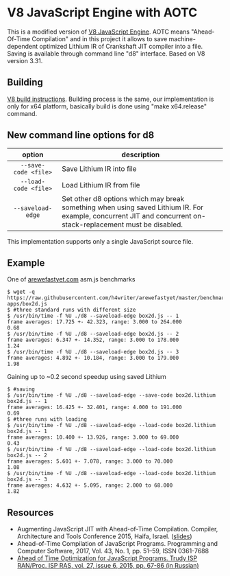 # V8 JavaScript Engine with AOTC

This is a modified version of [V8 JavaScript Engine](https://developers.google.com/v8/). AOTC means "Ahead-Of-Time Compilation" and in this project it allows to save machine-dependent optimized Lithium IR of Crankshaft JIT compiler into a file. Saving is available through command line "d8" interface. Based on V8 version 3.31.

## Building

[V8 build instructions](https://github.com/v8/v8/wiki/Building%20with%20Gyp). Building process is the same, our implementation is only for x64 platform, basically build is done using "make x64.release" command.

## New command line options for d8

option | description
:----: | -----------
<code>--save-code&nbsp;\<file\></code> | Save Lithium IR into file
<code>--load-code&nbsp;\<file\></code> | Load Lithium IR from file
`--saveload-edge` | Set other d8 options which may break something when using saved Lithium IR. For example, concurrent JIT and concurrent on-stack-replacement must be disabled.

This implementation supports only a single JavaScript source file.

## Example

One of [arewefastyet.com](https://arewefastyet.com/) asm.js benchmarks
```
$ wget -q https://raw.githubusercontent.com/h4writer/arewefastyet/master/benchmarks/asmjs-apps/box2d.js
$ #three standard runs with different size
$ /usr/bin/time -f %U ./d8 --saveload-edge box2d.js -- 1
frame averages: 17.725 +- 42.323, range: 3.000 to 264.000 
0.68
$ /usr/bin/time -f %U ./d8 --saveload-edge box2d.js -- 2
frame averages: 6.347 +- 14.352, range: 3.000 to 178.000 
1.24
$ /usr/bin/time -f %U ./d8 --saveload-edge box2d.js -- 3
frame averages: 4.892 +- 10.184, range: 3.000 to 179.000 
1.98
```
Gaining up to ~0.2 second speedup using saved Lithium
```
$ #saving
$ /usr/bin/time -f %U ./d8 --saveload-edge --save-code box2d.lithium box2d.js -- 1
frame averages: 16.425 +- 32.401, range: 4.000 to 191.000 
0.69
$ #three runs with loading
$ /usr/bin/time -f %U ./d8 --saveload-edge --load-code box2d.lithium box2d.js -- 1
frame averages: 10.400 +- 13.926, range: 3.000 to 69.000 
0.43
$ /usr/bin/time -f %U ./d8 --saveload-edge --load-code box2d.lithium box2d.js -- 2
frame averages: 5.601 +- 7.078, range: 3.000 to 70.000 
1.08
$ /usr/bin/time -f %U ./d8 --saveload-edge --load-code box2d.lithium box2d.js -- 3
frame averages: 4.632 +- 5.095, range: 2.000 to 68.000 
1.82
```


## Resources

- Augmenting JavaScript JIT with Ahead-of-Time Compilation. Compiler, Architecture and Tools Conference 2015, Haifa, Israel. ([slides](https://software.intel.com/sites/default/files/managed/65/2f/aotc_haifa.pdf))
- Ahead-of-Time Compilation of JavaScript Programs. Programming and Computer Software, 2017, Vol. 43, No. 1, pp. 51–59, ISSN 0361-7688
- [Ahead of Time Optimization for JavaScript Programs. Trudy ISP RAN/Proc. ISP RAS, vol. 27, issue 6, 2015, pp. 67-86 (in Russian)](http://www.ispras.ru/proceedings/docs/2015/27/6/isp_27_2015_6_67.pdf)
